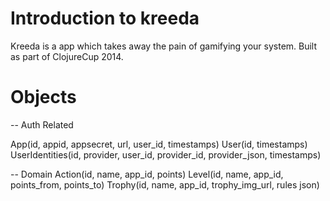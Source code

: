 # Introduction to kreeda

Kreeda is a app which takes away the pain of gamifying your system. Built as part of ClojureCup 2014.

# Objects

-- Auth Related

App(id, appid, appsecret, url, user_id, timestamps)
User(id, timestamps)
UserIdentities(id, provider, user_id, provider_id, provider_json, timestamps)


-- Domain
Action(id, name, app_id, points)
Level(id, name, app_id, points_from, points_to)
Trophy(id, name, app_id, trophy_img_url, rules json)

